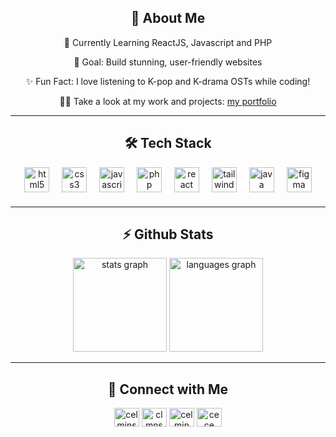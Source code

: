 

<!--<p>Hi there! I'm an aspiring Frontend Developer passionate about creating beautiful and user-friendly web experiences. My journey into the world of web development is driven by curiosity, creativity, and a love for problem-solving.</p> -->

<section align="center">
  <h2>🌟 About Me</h2>
  <p>🌱 Currently Learning ReactJS, Javascript and PHP</p>
  <p>🎯 Goal: Build stunning, user-friendly websites</p>
  <p>✨ Fun Fact: I love listening to K-pop and K-drama OSTs while coding!</p>
  <p>👨‍💻 Take a look at my work and projects: <a href="https://celmin.vercel.app" target="_blank">my portfolio</a></p>
</section>

<hr/>

<section align='center' style="margin: 20px 0;">
  <h2>🛠 Tech Stack</h2>
  <img src="https://cdn.jsdelivr.net/gh/devicons/devicon/icons/html5/html5-original.svg" height="40" alt="html5 logo"  />
  <img width="12" />
  <img src="https://cdn.jsdelivr.net/gh/devicons/devicon/icons/css3/css3-original.svg" height="40" alt="css3 logo"  />
  <img width="12" />
  <img src="https://cdn.jsdelivr.net/gh/devicons/devicon/icons/javascript/javascript-original.svg" height="40" alt="javascript logo"  />
  <img width="12" />
  <img src="https://cdn.simpleicons.org/php/777BB4" height="40" alt="php logo"  />
  <img width="12" />
  <img src="https://cdn.jsdelivr.net/gh/devicons/devicon/icons/react/react-original.svg" height="40" alt="react logo"  />
  <img width="12" />
  <img src="https://cdn.simpleicons.org/tailwindcss/06B6D4" height="40" alt="tailwindcss logo"  />
  <img width="12" />
  <img src="https://skillicons.dev/icons?i=java" height="40" alt="java logo"  />
  <img width="12" />
  <img src="https://skillicons.dev/icons?i=figma" height="40" alt="figma logo"  />
</section>

<hr/>

<section align="center">
  <h2>⚡ Github Stats</h2>
  <img src="https://github-readme-stats.vercel.app/api?username=clmnshn28&hide_title=false&hide_rank=false&show_icons=true&include_all_commits=true&count_private=true&disable_animations=false&theme=github_dark&locale=en&hide_border=false&order=1" height="150" alt="stats graph"  />
  <img src="https://github-readme-stats.vercel.app/api/top-langs?username=clmnshn28&locale=en&hide_title=false&layout=compact&card_width=320&langs_count=5&theme=github_dark&hide_border=false&order=2" height="150" alt="languages graph"  />
</section>

<hr/>

<section align="center">
  <h2>💬 Connect with Me</h2>
  <a href="https://fb.com/celmin.shane.quizon.cece.28" target="_blank"><img align="center" src="https://raw.githubusercontent.com/rahuldkjain/github-profile-readme-generator/master/src/images/icons/Social/facebook.svg" alt="celminshane.quizon.28" height="30" width="40" /></a>
  <a href="https://instagram.com/clmn.shn/" target="_blank"><img align="center" src="https://raw.githubusercontent.com/rahuldkjain/github-profile-readme-generator/master/src/images/icons/Social/instagram.svg" alt="clmnshn28" height="30" width="40" /></a>
  <a href="https://www.linkedin.com/in/celmin-shane-quizon-cs12282002" target="_blank"><img align="center" src="https://raw.githubusercontent.com/rahuldkjain/github-profile-readme-generator/master/src/images/icons/Social/linked-in-alt.svg" alt="celmin shane quizon" height="30" width="40" /></a>
  <a href="https://www.discordapp.com/users/891914915546284083" target="_blank"><img align="center" src="https://raw.githubusercontent.com/rahuldkjain/github-profile-readme-generator/master/src/images/icons/Social/discord.svg" alt="cece" height="30" width="40" /></a>
</section>

<!-- 
<hr/>

<div align="center">
  <a href="https://open.spotify.com/user/dgue2yoams2vr5xf070hi2qqg">
    <img src="https://spotify-recently-played-readme.vercel.app/api?user=dgue2yoams2vr5xf070hi2qqg&count=5&unique=true" alt="Spotify recently played"  />
  </a>
</div>
-->
